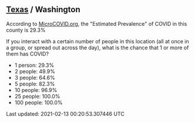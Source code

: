 
## [Texas](/united-states/texas) / Washington

According to [MicroCOVID.org](http://microcovid.org),
the "Estimated Prevalence" of COVID in this county is 29.3%

If you interact with a certain number of people in this location
(all at once in a group, or spread out across the day), what is the chance that
1 or more of them has COVID?

- 1 person: 29.3%
- 2 people: 49.9%
- 3 people: 64.6%
- 5 people: 82.3%
- 10 people: 96.9%
- 25 people: 100.0%
- 100 people: 100.0%

Last updated: 2021-02-13 00:20:53.307446 UTC
